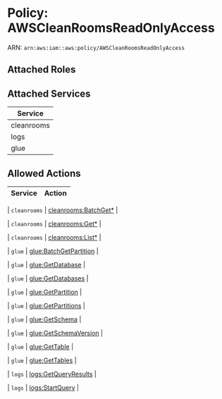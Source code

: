 # Policy: AWSCleanRoomsReadOnlyAccess

ARN: `arn:aws:iam::aws:policy/AWSCleanRoomsReadOnlyAccess`

## Attached Roles

## Attached Services

| Service |
|---------|
| cleanrooms |
| logs |
| glue |

## Allowed Actions

| Service | Action |
|:-------:|--------|

| `cleanrooms` | [cleanrooms:BatchGet*](../actions.md#cleanrooms:batchgetall) |

| `cleanrooms` | [cleanrooms:Get*](../actions.md#cleanrooms:getall) |

| `cleanrooms` | [cleanrooms:List*](../actions.md#cleanrooms:listall) |

| `glue` | [glue:BatchGetPartition](../actions.md#glue:batchgetpartition) |

| `glue` | [glue:GetDatabase](../actions.md#glue:getdatabase) |

| `glue` | [glue:GetDatabases](../actions.md#glue:getdatabases) |

| `glue` | [glue:GetPartition](../actions.md#glue:getpartition) |

| `glue` | [glue:GetPartitions](../actions.md#glue:getpartitions) |

| `glue` | [glue:GetSchema](../actions.md#glue:getschema) |

| `glue` | [glue:GetSchemaVersion](../actions.md#glue:getschemaversion) |

| `glue` | [glue:GetTable](../actions.md#glue:gettable) |

| `glue` | [glue:GetTables](../actions.md#glue:gettables) |

| `logs` | [logs:GetQueryResults](../actions.md#logs:getqueryresults) |

| `logs` | [logs:StartQuery](../actions.md#logs:startquery) |
